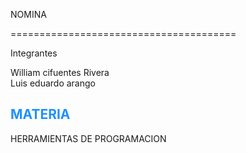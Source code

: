 

NOMINA

=======================================

Integrantes <br/>

William cifuentes Rivera <br/>
Luis eduardo arango


<font color="#1E90FF">MATERIA</font>
-----------------------------------------------

HERRAMIENTAS DE PROGRAMACION